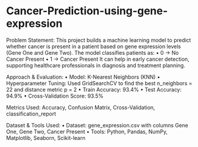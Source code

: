 # Cancer-Prediction-using-gene-expression

Problem Statement:
This project builds a machine learning model to predict whether cancer is present in a patient based on gene expression levels (Gene One and Gene Two). The model classifies patients as:
•	0 → No Cancer Present
•	1 → Cancer Present
It can help in early cancer detection, supporting healthcare professionals in diagnosis and treatment planning.

Approach & Evaluation:
•	Model: K-Nearest Neighbors (KNN)
• Hyperparameter Tuning: Used GridSearchCV to find the best n_neighbors = 22 and distance metric p = 2
•	Train Accuracy: 93.4%
•	Test Accuracy: 94.9%
•	Cross-Validation Score: 93.5%

Metrics Used: Accuracy, Confusion Matrix, Cross-Validation, classification_report

Dataset & Tools Used:
•	Dataset: gene_expression.csv with columns Gene One, Gene Two, Cancer Present
•	Tools: Python, Pandas, NumPy, Matplotlib, Seaborn, Scikit-learn

